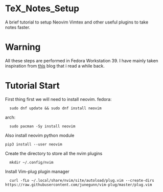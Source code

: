 # TeX_Notes_Setup
A brief tutorial to setup Neovim Vimtex and other useful plugins to take notes faster.

# Warning
All these steps are performed in Fedora Workstation 39.
I have mainly taken inspiration from [this](https://castel.dev/post/lecture-notes-1/) blog that i read a while back.

# Tutorial Start
First thing first we will need to install neovim.
fedora:

      sudo dnf update && sudo dnf install neovim

arch:

      sudo pacman -Sy install neovim

Also install neovim python module

    pip3 install --user neovim

Create the directory to store all the nvim plugins

      mkdir ~/.config/nvim

Install Vim-plug plugin manager

      curl -fLo ~/.local/share/nvim/site/autoload/plug.vim --create-dirs https://raw.githubusercontent.com/junegunn/vim-plug/master/plug.vim
